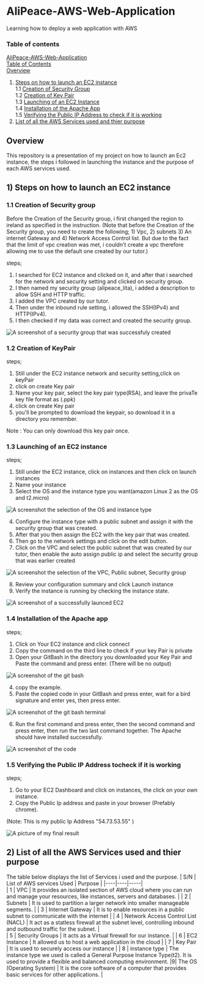 # AliPeace-AWS-Web-Application
 Learning how to deploy a web application with AWS
### Table of contents

   [AliPeace-AWS-Web-Application](#alipeace-aws-web-application)  
      [Table of Contents](#table-of-contents)  
         [Overview](#overview)
 1. [Steps on how to launch an EC2 instance](#1-steps-on-how-to-launch-an-ec2-instance)  
    1.1 [Creation of Security Group](#11-creation-of-security-group)  
    1.2 [Creation of Key Pair](#12-creation-of-key-pair)  
    1.3 [Launching of an EC2 Instance](#13-launching-of-an-ec2-instance)  
    1.4 [Installation of the Apache App](#14-installation-of-the-apache-app)  
    1.5 [Verifying the Public IP Address to check if it is working](#15-verifying-the-public-ip-address-to-check-if-it-is-working)
 2. [List of all the AWS Services used and thier purpose](#2-list-of-all-the-aws-services-used-and-thier-purpose)
## Overview

This repository is a presentation of my project on how to launch 
an Ec2 instance, the steps i followed in launching the instance and 
the purpose of each AWS services used.

## 1) Steps on how to launch an EC2 instance

### 1.1 Creation of Security group

Before the Creation of the Security group, i first changed the region
to ireland as specified in the instruction. (Note that before the Creation
of the Security group, you need to create the following; 1) Vpc, 2) subnets
3) An internet Gateway and 4) Network Access Control list. But due to the fact that the limit of vpc creation was met, i couldn't create a vpc therefore allowing 
me to use the default one created by our tutor.)

steps;
1) I searched for EC2 instance and clicked on it, and after that i searched for the network and security setting 
and clicked on security group.
2)  I then named my security group (alipeace_lita), i added a description to allow SSH and HTTP traffic.
3) I added the VPC created by our tutor.
4) Then under the inbound rule setting, i allowed the SSH(IPv4) and HTTP(IPv4).
5) I then checked if my data was correct and created the security group.

![A screenshot of a security group that was successfuly created](https://github.com/user-attachments/assets/e2ceef77-28bc-4ccf-99f3-852f8674677c)

### 1.2 Creation of KeyPair
steps;
1) Still under the EC2 instance network and security  setting,click on keyPair
2) click on create Key pair
3) Name your key pair, select the key pair type(RSA), and leave the privaTe key file format as (.ppk)
4) click on create Key pair
5) you'll be prompted to download the keypair, so download it in a directory you remember.

Note : You can only download this key pair once.

### 1.3 Launching of an EC2 instance
steps;
1) Still under the EC2 instance, click on instances and then click on launch instances
2) Name your instance
3) Select the OS and the instance type you want(amazon Linux 2 as the OS and t2.micro)

![A screenshot the selection of the OS and instance type](https://github.com/user-attachments/assets/658bb0af-3413-4b8e-839e-85172980fd56)

4) Configure the instance type with a public subnet and assign it with the security group that was created.
5) After that you then assign the EC2 with the key pair that was created.
6) Then go to the network settings and click on the edit button.
7) Click on the VPC and select the public subnet that was created by our tutor, then enable the auto assign public ip and select the security group that was earlier created

![A screenshot the selection of the VPC, Public subnet, Security group](https://github.com/user-attachments/assets/9179042c-e5ec-4650-9451-880d09cdbc7a)

8) Review your configuration summary and click Launch instance
9) Verify the instance is running by checking the instance state.

![A screenshot of a successfully launced EC2](https://github.com/user-attachments/assets/731f18ec-25c5-48f3-800a-2851ebd56d17)

### 1.4 Installation of the Apache app
steps;
1) Click on Your EC2 instance and click connect
2) Copy the command on the third line to check if your key Pair is private
3) Open your GitBash in the directory you downloaded your Key Pair and Paste the command and press enter. (There will be no output)

![A screenshot of the git bash](https://github.com/user-attachments/assets/7cca8279-53fc-4c07-9c74-74d067fd3110)

4) copy the example.
5) Paste the copied code in your GitBash and press enter, wait for a bird signature and enter yes, then press enter.

![A screenshot of the git bash terminal](Terminal-1.png)

6) Run the first command and press enter, then the second command and press enter, then run the two last command together. The Apache should have installed successfully.

![A screenshot of the code](https://github.com/user-attachments/assets/02481e2f-4be1-4870-bed2-39167e4d975f)

### 1.5 Verifying the Public IP Address tocheck if it is working
steps;
1) Go to your EC2 Dashboard and click on instances, the click on your own instance.
2) Copy the Public Ip address and paste in your browser (Prefably chrome).

(Note: This is my public Ip Address "54.73.53.55" )

![A picture of my final result](https://github.com/user-attachments/assets/958bd7bc-e53e-4689-8bcd-0488d4d6ee1d)


## 2) List of all the AWS Services used and thier purpose
The table below displays the list of Services i used and the purpose.
| S/N | List of AWS services Used  | Purpose |
|----|----|-----|  
| 1 | VPC | It provides an isolated section of AWS cloud where you can run and manage your resources, like  instances, servers and databases. |
| 2 | Subnets | It is used to partition a larger network into smaller manageable segments. |
| 3 |  Internet Gateway | It is to enable resources in a public subnet to communicate with the internet |
| 4 | Network Access Control List (NACL) | It act as a statless firewall at the subnet level, controlling inbound and outbound traffic for the subnet. |   
| 5 | Security Groups | It acts as a Virtual firewall for our instance. |
| 6 | EC2 Instance | It allowed us to host a web application in the cloud |
| 7 | Key Pair | It is used to securely access our instance |
| 8 | instance type | The instance type we used is called a General Purpose Instance Type(t2). It is used to provide a flexible and balanced computing environment. 
|9| The OS (Operating System) | It is the core software of a computer that provides basic services for other applications. |











